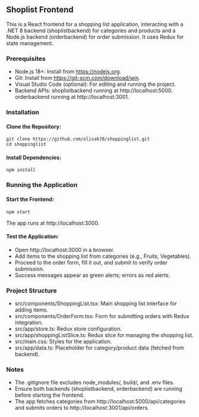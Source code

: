 ## Shoplist Frontend
This is a React frontend for a shopping list application, interacting with a .NET 8 backend (shoplistbackend) for categories and products and a Node.js backend (orderbackend) for order submission. It uses Redux for state management.

### Prerequisites

- Node.js 18+: Install from https://nodejs.org.
- Git: Install from https://git-scm.com/download/win.
- Visual Studio Code (optional): For editing and running the project.
- Backend APIs:
  shoplistbackend running at http://localhost:5000.
  orderbackend running at http://localhost:3001.



### Installation

#### Clone the Repository:
```
git clone https://github.com/olisak78/shoppinglist.git
cd shoppinglist
```

#### Install Dependencies:
```
npm install
```

### Running the Application

#### Start the Frontend:
```
npm start
```

The app runs at http://localhost:3000.

#### Test the Application:

- Open http://localhost:3000 in a browser.
- Add items to the shopping list from categories (e.g., Fruits, Vegetables).
- Proceed to the order form, fill it out, and submit to verify order submission.
- Success messages appear as green alerts; errors as red alerts.


### Project Structure

- src/components/ShoppingList.tsx: Main shopping list interface for adding items.
- src/components/OrderForm.tsx: Form for submitting orders with Redux integration.
- src/app/store.ts: Redux store configuration.
- src/app/shoppingListSlice.ts: Redux slice for managing the shopping list.
- src/main.css: Styles for the application.
- src/app/data.ts: Placeholder for category/product data (fetched from backend).

### Notes

- The .gitignore file excludes node_modules/, build/, and .env files.
- Ensure both backends (shoplistbackend, orderbackend) are running before starting the frontend.
- The app fetches categories from http://localhost:5000/api/categories and submits orders to http://localhost:3001/api/orders.
